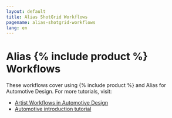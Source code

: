 ```yaml
---
layout: default
title: Alias ShotGrid Workflows
pagename: alias-shotgrid-workflows
lang: en
---
```


# Alias {% include product %} Workflows

These workflows cover using {% include product %} and Alias for Automotive Design. For more tutorials, visit:

- [Artist Workflows in Automotive Design](https://help.autodesk.com/view/SGSUB/ENU/?guid=SG_Automotive_sa_integrations_sa_artist_workflows_automotive_html)
- [Automotive introduction tutorial](https://help.autodesk.com/view/SGSUB/ENU/?guid=SG_Tutorials_tu_automotive_tutorial_html)